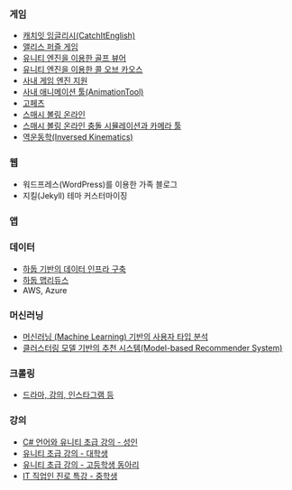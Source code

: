 
### 게임
* [캐치잇 잉글리시(CatchItEnglish)](/projects/game/cie.html)
* [앨리스 퍼즐 게임](/projects/game/alice.html)
* [유니티 엔진을 이용한 골프 뷰어](/projects/game/unity_golf.html)
* [유니티 엔진을 이용한 콜 오브 카오스](/projects/game/unity_cc.html)
* [사내 게임 엔진 지원](/projects/game/engine.html)
* [사내 애니메이션 툴(AnimationTool)](/projects/game/animation-tool.html)
* [고페츠](/projects/game/gopets.html)
* [스매시 볼링 온라인](/projects/game/smash_bowling.html)
* [스매시 볼링 온라인 충돌 시뮬레이션과 카메라 툴](/projects/game/smash_bowling_tool.html)
* [역운동학(Inversed Kinematics)](/projects/game/ik.html)

### 웹
* 워드프레스(WordPress)를 이용한 가족 블로그
* 지킬(Jekyll) 테마 커스터마이징

### 앱

### 데이터 
* [하둡 기반의 데이터 인프라 구축](/projects/data/hadoop.html)
* [하둡 맵리듀스]((/projects/data/mapreduce.html))
* AWS, Azure

### 머신러닝
* [머신러닝 (Machine Learning) 기반의 사용자 타입 분석](/projects/ml/cie-user-type.html)
* [클러스터링 모델 기반의 추천 시스템(Model-based Recommender System)](/projects/ml/recommender.html)

### 크롤링
* [드라마, 강의, 인스타그램 등](/projects/crawling/index.html)

### 강의
* [C# 언어와 유니티 초급 강의 - 성인](/projects/lectures/cbs.html)
* [유니티 초급 강의 - 대학생](/projects/lectures/unity-lex.html)
* [유니티 초급 강의 - 고등학생 동아리](/projects/lectures/spy.html)
* [IT 직업인 진로 특강 - 중학생](/projects/lectures/제주서중.html)